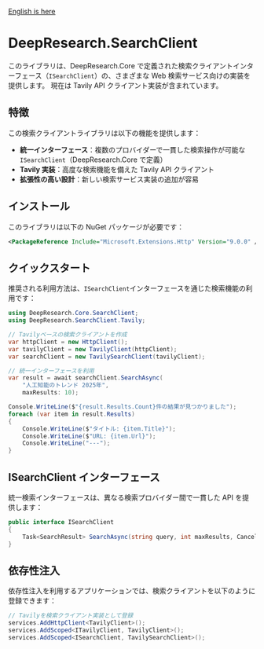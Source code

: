 [English is here ](README.md)

# DeepResearch.SearchClient

このライブラリは、DeepResearch.Core で定義された検索クライアントインターフェース（`ISearchClient`）の、さまざまな Web 検索サービス向けの実装を提供します。
現在は Tavily API クライアント実装が含まれています。

## 特徴

この検索クライアントライブラリは以下の機能を提供します：

- **統一インターフェース**：複数のプロバイダーで一貫した検索操作が可能な `ISearchClient`（DeepResearch.Core で定義）
- **Tavily 実装**：高度な検索機能を備えた Tavily API クライアント
- **拡張性の高い設計**：新しい検索サービス実装の追加が容易

## インストール

このライブラリは以下の NuGet パッケージが必要です：

```xml
<PackageReference Include="Microsoft.Extensions.Http" Version="9.0.0" />
```

## クイックスタート

推奨される利用方法は、`ISearchClient`インターフェースを通じた検索機能の利用です：

```csharp
using DeepResearch.Core.SearchClient;
using DeepResearch.SearchClient.Tavily;

// Tavilyベースの検索クライアントを作成
var httpClient = new HttpClient();
var tavilyClient = new TavilyClient(httpClient);
var searchClient = new TavilySearchClient(tavilyClient);

// 統一インターフェースを利用
var result = await searchClient.SearchAsync(
    "人工知能のトレンド 2025年",
    maxResults: 10);

Console.WriteLine($"{result.Results.Count}件の結果が見つかりました");
foreach (var item in result.Results)
{
    Console.WriteLine($"タイトル: {item.Title}");
    Console.WriteLine($"URL: {item.Url}");
    Console.WriteLine("---");
}
```

## ISearchClient インターフェース

統一検索インターフェースは、異なる検索プロバイダー間で一貫した API を提供します：

```csharp
public interface ISearchClient
{
    Task<SearchResult> SearchAsync(string query, int maxResults, CancellationToken cancellationToken = default);
}
```

## 依存性注入

依存性注入を利用するアプリケーションでは、検索クライアントを以下のように登録できます：

```csharp
// Tavilyを検索クライアント実装として登録
services.AddHttpClient<TavilyClient>();
services.AddScoped<ITavilyClient, TavilyClient>();
services.AddScoped<ISearchClient, TavilySearchClient>();
```
